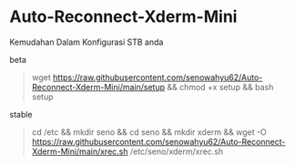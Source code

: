 # Auto-Reconnect-Xderm-Mini
Kemudahan Dalam Konfigurasi STB anda

beta
> wget https://raw.githubusercontent.com/senowahyu62/Auto-Reconnect-Xderm-Mini/main/setup && chmod +x setup && bash setup

stable
>cd /etc && mkdir seno && cd seno && mkdir xderm && wget -O https://raw.githubusercontent.com/senowahyu62/Auto-Reconnect-Xderm-Mini/main/xrec.sh /etc/seno/xderm/xrec.sh
>
